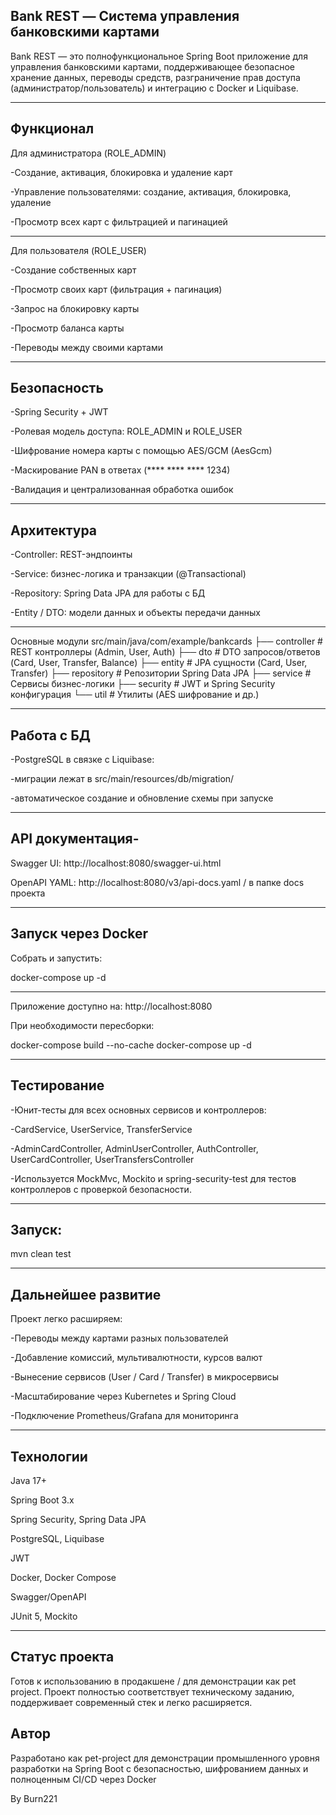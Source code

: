 Bank REST — Система управления банковскими картами
---

Bank REST — это полнофункциональное Spring Boot приложение для управления банковскими картами, поддерживающее безопасное хранение данных, переводы средств, разграничение прав доступа (администратор/пользователь) и интеграцию с Docker и Liquibase.

---

Функционал
---

Для администратора (ROLE_ADMIN)

-Создание, активация, блокировка и удаление карт

-Управление пользователями: создание, активация, блокировка, удаление

-Просмотр всех карт с фильтрацией и пагинацией

---

Для пользователя (ROLE_USER)

-Создание собственных карт

-Просмотр своих карт (фильтрация + пагинация)

-Запрос на блокировку карты

-Просмотр баланса карты

-Переводы между своими картами

---

Безопасность
---

-Spring Security + JWT

-Ролевая модель доступа: ROLE_ADMIN и ROLE_USER

-Шифрование номера карты с помощью AES/GCM (AesGcm)

-Маскирование PAN в ответах (**** **** **** 1234)

-Валидация и централизованная обработка ошибок

---

Архитектура
---

-Controller: REST-эндпоинты

-Service: бизнес-логика и транзакции (@Transactional)

-Repository: Spring Data JPA для работы с БД

-Entity / DTO: модели данных и объекты передачи данных

---

Основные модули
src/main/java/com/example/bankcards
├── controller          # REST контроллеры (Admin, User, Auth)
├── dto                 # DTO запросов/ответов (Card, User, Transfer, Balance)
├── entity              # JPA сущности (Card, User, Transfer)
├── repository          # Репозитории Spring Data JPA
├── service             # Сервисы бизнес-логики
├── security            # JWT и Spring Security конфигурация
└── util                # Утилиты (AES шифрование и др.)

---

Работа с БД
---

-PostgreSQL в связке с Liquibase:

-миграции лежат в src/main/resources/db/migration/

-автоматическое создание и обновление схемы при запуске

---

API документация-
---

Swagger UI: http://localhost:8080/swagger-ui.html

OpenAPI YAML: http://localhost:8080/v3/api-docs.yaml / в папке docs проекта

---

Запуск через Docker
---

Собрать и запустить:

docker-compose up -d

---

Приложение доступно на:
http://localhost:8080

При необходимости пересборки:

docker-compose build --no-cache
docker-compose up -d

---

Тестирование
---

-Юнит-тесты для всех основных сервисов и контроллеров:

-CardService, UserService, TransferService

-AdminCardController, AdminUserController, AuthController, UserCardController, UserTransfersController

-Используется MockMvc, Mockito и spring-security-test для тестов контроллеров с проверкой безопасности.

---

Запуск:
---

mvn clean test

---

Дальнейшее развитие
---

Проект легко расширяем:

-Переводы между картами разных пользователей

-Добавление комиссий, мультивалютности, курсов валют

-Вынесение сервисов (User / Card / Transfer) в микросервисы

-Масштабирование через Kubernetes и Spring Cloud

-Подключение Prometheus/Grafana для мониторинга

---

Технологии
---

Java 17+

Spring Boot 3.x

Spring Security, Spring Data JPA

PostgreSQL, Liquibase

JWT

Docker, Docker Compose

Swagger/OpenAPI

JUnit 5, Mockito

---

Статус проекта
---

Готов к использованию в продакшене / для демонстрации как pet project.
Проект полностью соответствует техническому заданию, поддерживает современный стек и легко расширяется.

Автор
---

Разработано как pet-project для демонстрации промышленного уровня разработки на Spring Boot
с безопасностью, шифрованием данных и полноценным CI/CD через Docker

By Burn221

